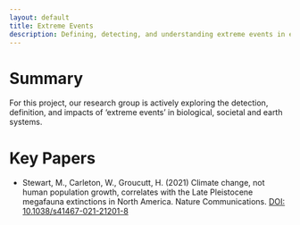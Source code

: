 ```yaml
---
layout: default
title: Extreme Events
description: Defining, detecting, and understanding extreme events in environmental, biological and social systems
---
```

# Summary

For this project, our research group is actively exploring the detection, definition, and impacts of ‘extreme events’ in biological, societal and earth systems.

# Key Papers

- Stewart, M., Carleton, W., Groucutt, H. (2021) Climate change, not human population growth, correlates with the Late Pleistocene megafauna extinctions in North America. Nature Communications. [DOI: 10.1038/s41467-021-21201-8](https://dx.doi.org/10.1038/s41467-021-21201-8)
